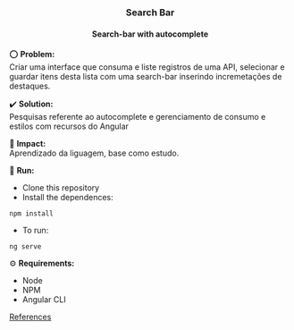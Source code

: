 <h3 align="center">Search Bar</h3>

<h4 align="center">Search-bar with autocomplete</h4>

:o: **Problem:**<br> Criar uma interface que consuma e liste registros de uma API,  selecionar e guardar itens desta lista com uma search-bar inserindo incremetações de destaques.

:heavy_check_mark: **Solution:**<br> Pesquisas referente ao autocomplete e gerenciamento de consumo e estilos com recursos do Angular

:dart: **Impact:**<br> Aprendizado da liguagem, base como estudo.

:bicyclist: **Run:**

-   Clone this repository
-   Install the dependences:

```
npm install
```

-   To run:

```
ng serve
```

⚙️ **Requirements:**

-   Node
-   NPM
-   Angular CLI 

<a href="https://medium.com/@uditgogoi1/search-bar-with-autocomplete-using-angular-5-and-angular-material-c5a77a429da7">References</a>